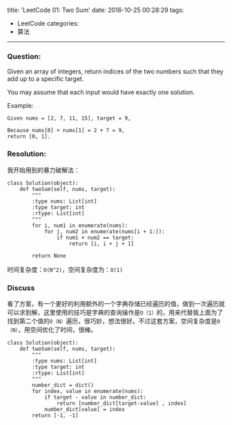 title: 'LeetCode 01: Two Sum'
date: 2016-10-25 00:28:29
tags:
- LeetCode
categories:
- 算法
---

### Question:

Given an array of integers, return indices of the two numbers such that they add up to a specific target.

You may assume that each input would have exactly one solution.

Example:
```
Given nums = [2, 7, 11, 15], target = 9,

Because nums[0] + nums[1] = 2 + 7 = 9,
return [0, 1].
```

### Resolution:

我开始用到的暴力破解法：

```
class Solution(object):
    def twoSum(self, nums, target):
        """
        :type nums: List[int]
        :type target: int
        :rtype: List[int]
        """
        for i, num1 in enumerate(nums):
            for j, num2 in enumerate(nums[i + 1:]):
                if num1 + num2 == target:
                    return [i, i + j + 1]
                    
        return None
```        

时间复杂度：`O(N^2)`，空间复杂度为：`O(1)`

### Discuss

看了方案，有一个更好的利用额外的一个字典存储已经遍历的值，做到一次遍历就可以求到解，这里使用的技巧是字典的查询操作是`O（1）`的，用来代替我上面为了找到第二个值的`O（N）`遍历，很巧妙，想法很好。不过这套方案，空间复杂度是`O（N）`，用空间优化了时间，很棒。

```
class Solution(object):
    def twoSum(self, nums, target):
        """
        :type nums: List[int]
        :type target: int
        :rtype: List[int]
        """
        number_dict = dict()
        for index, value in enumerate(nums):
            if target - value in number_dict:
                return [number_dict[target-value] , index]
            number_dict[value] = index
        return [-1, -1]
```
